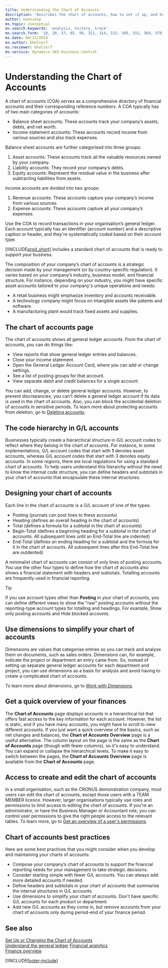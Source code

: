 ```yaml
---
title: Understanding the Chart of Accounts
description: 'Describes the chart of accounts, how to set it up, and how to use it.'
author: kennienp
ms.topic: conceptual
ms.search.keywords: 'analysis, history, track'
ms.search.form: '18, 20, 37, 65, 99, 312, 314, 313, 395, 552, 569, 570, 634, 790, 791, 1158'
ms.date: 04/17/2024
ms.author: bholtorf
ms.reviewer: bholtorf
ms.service: dynamics-365-business-central
---
```


# Understanding the Chart of Accounts

A chart of accounts (COA) serves as a comprehensive directory of financial accounts and their corresponding reference numbers. A COA typically has of two main categories of accounts:

- Balance sheet accounts: These accounts track your company’s assets, debts, and net worth.
- Income statement accounts: These accounts record income from various sources and also track expenses.

Balance sheet accounts are further categorised into three groups:

1. Asset accounts: These accounts track all the valuable resources owned by your company.
1. Liability accounts: They record your company’s debts.
1. Equity accounts: Represent the residual value in the business after subtracting liabilities from assets.

Income accounts are divided into two groups:

1. Revenue accounts: These accounts capture your company’s income from various sources.
1. Expense accounts: These accounts capture all your company’s expenses.

Use the COA to record transactions in your organisation’s general ledger. Each account typically has an identifier (account number) and a descriptive caption or header, and they're systematically coded based on their account type.

[!INCLUDE[prod_short](includes/prod_short.md)] includes a standard chart of accounts that is ready to support your business.

The composition of your company’s chart of accounts is a strategic decision made by your management (or by country-specific regulation). It varies based on your company’s industry, business model, and financial structure. For instance, depending on your industry, you might have specific asset accounts tailored to your company's unique operations and needs:

* A retail business might emphasize inventory and accounts receivable.
* A technology company might focus on intangible assets like patents and software.
* A manufacturing plant would track fixed assets and supplies.

## The chart of accounts page

The chart of accounts shows all general ledger accounts. From the chart of accounts, you can do things like:  

* View reports that show general ledger entries and balances.  
* Close your income statement.  
* Open the General Ledger Account Card, where you can add or change settings.  
* See a list of posting groups for that account.
* View separate debit and credit balances for a single account.

You can add, change, or delete general ledger accounts. However, to prevent discrepancies, you can't delete a general ledger account if its data is used in the chart of accounts. Also, you can block the accidental deletion of accounts in sensitive periods. To learn more about protecting accounts from deletion, go to [Deleting accounts](finance-setup-chart-accounts.md#delete-accounts).  

## The code hierarchy in G/L accounts

Businesses typically create a hierarchical structure in G/L account codes to reflect where they belong in the chart of accounts. For instance, in some implementations, G/L account codes that start with **1** denotes asset accounts, whereas G/L account codes that start with 3 denotes equity accounts. In some regions, there are local regulations for using a standard chart of accounts. To help users understand this hierarchy without the need to know the internal code structure, you can define headers and subtotals in your chart of accounts that encapsulate these internal structures.

## Designing your chart of accounts

Each line in the chart of accounts is a G/L account of one of the types:

* Posting (journals can post lines to these accounts)
* Heading (defines an overall heading in the chart of accounts)
* Total (defines a formula for a subtotal in the chart of accounts)
* Begin-Total (defines a beginning heading for a subtotal in the chart of accounts. All subsequent lines until an End-Total line are indented)
* End-Total (defines an ending heading for a subtotal and the formula for it in the chart of accounts. All subsequent lines after this End-Total line are outdented)

A minimalist chart of accounts can consist of only lines of posting accounts. You use the other four types to define how the chart of accounts also shows a financial statement with headers and subtotals. Totalling accounts are frequently used in financial reporting.

> [!TIP]
> If you use account types other than **Posting** in your chart of accounts, you can define different views to show the "raw" posting accounts without the reporting-type account types for totalling and headings. For example, Show only posting accounts and Hide blocked accounts.

## Use dimensions to simplify your chart of accounts

Dimensions are values that categorise entries so you can track and analyse them on documents, such as sales orders. Dimensions can, for example, indicate the project or department an entry came from. So, instead of setting up separate general ledger accounts for each department and project, you can use dimensions as a basis for analysis and avoid having to create a complicated chart of accounts.

To learn more about dimensions, go to [Work with Dimensions](finance-dimensions.md).

## Get a quick overview of your finances

The **Chart of Accounts** page displays accounts in a hierarchical list that offers fast access to the key information for each account. However, the list is static, and if you have many accounts, you might have to scroll to view different accounts. If you just want a quick overview of the basics, such as net changes and balances, the **Chart of Accounts Overview** page is a useful alternative. The column layout on the page is the same as the **Chart of Accounts** page (though with fewer columns), so it's easy to understand. You can expand or collapse the hierarchical levels. To make it easy to switch between the pages, the **Chart of Accounts Overview** page is available from the **Chart of Accounts** page.

## Access to create and edit the chart of accounts

In a small organisation, such as the CRONUS demonstration company, most users can edit the chart of accounts, except those users with a TEAM MEMBER licence. However, larger organisations typically use roles and permissions to limit access to editing the chart of accounts. If you're an administrator, or have the Business Manager or Accountant role, you can control user permissions to give the right people access to the relevant tables. To learn more, go to [Get an overview of a user's permissions](ui-define-granular-permissions.md#get-an-overview-of-a-users-permissions).  


<!-- ## Standard chart of accounts in different regions
Uncomment when we have more examples added to our localization documentation

Some regions have defined standards for the chart of accounts structure you should use in your company. 

Here are some examples of such standards that have been implemented in localized versions of [!INCLUDE[prod_short](includes/prod_short.md)]:

* [Standard chart of accounts in Denmark](localfunctionality/denmark/how-to-set-up-standard-coa.md)
-->

## Chart of accounts best practices

Here are some best practices that you might consider when you develop and maintaining your charts of accounts:

* Compose your company’s chart of accounts to support the financial reporting needs for your management to take strategic decisions.
* Consider starting simple with fewer G/L accounts. You can always add more detailed accounts if needed.
* Define headers and subtotals in your chart of accounts that summarise the internal structures in G/L accounts.
* Use dimensions to simplify your chart of accounts. Don't have specific G/L accounts for each product or department.
* Add new G/L accounts as they come in, but remove accounts from your chart of accounts only during period-end of your finance period.

## See also

[Set Up or Changing the Chart of Accounts](finance-setup-chart-accounts.md)  
[Understand the general ledger](finance-general-ledger.md)
[Financial analytics](bi.md)  
[Finance overview](finance.md)  

[!INCLUDE[footer-include](includes/footer-banner.md)]
